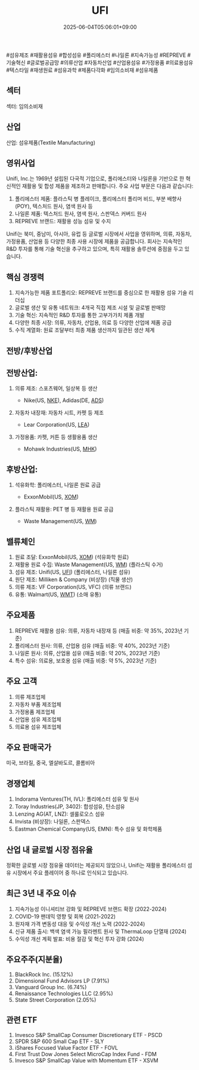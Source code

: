 ﻿---
title: "UFI"
date: 2025-06-04T05:06:01+09:00
lastmod: 2025-06-04T05:06:01+09:00
type: docs
sidebar:
  open: true
weight: 905
---
<div style="display:none">
  <meta property="article:published_time" content="2025-06-03T20:06:01Z" />
  <meta property="article:modified_time" content="2025-06-03T20:06:01Z" />
</div>
#섬유제조 #재활용섬유 #합성섬유 #폴리에스터 #나일론 #지속가능성 #REPREVE #기술혁신 #글로벌공급망 #의류산업 #자동차산업 #산업용섬유 #가정용품 #의료용섬유 #텍스타일 #재생원료 #섬유과학 #제품다각화 #임의소비재 #섬유제품

## 섹터

섹터: 임의소비재

## 산업

산업: 섬유제품(Textile Manufacturing)

## 영위사업

Unifi, Inc.는 1969년 설립된 다국적 기업으로, 폴리에스터와 나일론을 기반으로 한 혁신적인 재활용 및 합성 제품을 제조하고 판매합니다. 주요 사업 부문은 다음과 같습니다:

1. 폴리에스터 제품: 플라스틱 병 플레이크, 폴리에스터 폴리머 비드, 부분 배향사(POY), 텍스처드 원사, 염색 원사 등
2. 나일론 제품: 텍스처드 원사, 염색 원사, 스판덱스 커버드 원사
3. REPREVE 브랜드: 재활용 성능 섬유 및 수지

Unifi는 북미, 중남미, 아시아, 유럽 등 글로벌 시장에서 사업을 영위하며, 의류, 자동차, 가정용품, 산업용 등 다양한 최종 사용 시장에 제품을 공급합니다. 회사는 지속적인 R&D 투자를 통해 기술 혁신을 추구하고 있으며, 특히 재활용 솔루션에 중점을 두고 있습니다.

## 핵심 경쟁력

1. 지속가능한 제품 포트폴리오: REPREVE 브랜드를 중심으로 한 재활용 섬유 기술 리더십
2. 글로벌 생산 및 유통 네트워크: 4개국 직접 제조 시설 및 글로벌 판매망
3. 기술 혁신: 지속적인 R&D 투자를 통한 고부가가치 제품 개발
4. 다양한 최종 시장: 의류, 자동차, 산업용, 의료 등 다양한 산업에 제품 공급
5. 수직 계열화: 원료 조달부터 최종 제품 생산까지 일관된 생산 체계

## 전방/후방산업

## 전방산업:

1. 의류 제조: 스포츠웨어, 일상복 등 생산
    
    - Nike(US, [NKE](/company-analysis/nke/)), Adidas(DE, [ADS](/company-analysis/ads/))
    
2. 자동차 내장재: 자동차 시트, 카펫 등 제조
    
    - Lear Corporation(US, [LEA](/company-analysis/lea/))
    
3. 가정용품: 카펫, 커튼 등 생활용품 생산
    
    - Mohawk Industries(US, [MHK](/company-analysis/mhk/))

## 후방산업:

1. 석유화학: 폴리에스터, 나일론 원료 공급
    
    - ExxonMobil(US, [XOM](/company-analysis/xom/))
    
2. 플라스틱 재활용: PET 병 등 재활용 원료 공급
    
    - Waste Management(US, [WM](/company-analysis/wm/))

## 밸류체인

1. 원료 조달: ExxonMobil(US, [XOM](/company-analysis/xom/)) (석유화학 원료)
2. 재활용 원료 수집: Waste Management(US, [WM](/company-analysis/wm/)) (플라스틱 수거)
3. 섬유 제조: Unifi(US, [UFI](/company-analysis/ufi/)) (폴리에스터, 나일론 섬유)
4. 원단 제조: Milliken & Company (비상장) (직물 생산)
5. 의류 제조: VF Corporation(US, VFC) (의류 브랜드)
6. 유통: Walmart(US, [WMT](/company-analysis/wmt/)) (소매 유통)

## 주요제품

1. REPREVE 재활용 섬유: 의류, 자동차 내장재 등 (매출 비중: 약 35%, 2023년 기준)
2. 폴리에스터 원사: 의류, 산업용 섬유 (매출 비중: 약 40%, 2023년 기준)
3. 나일론 원사: 의류, 산업용 섬유 (매출 비중: 약 20%, 2023년 기준)
4. 특수 섬유: 의료용, 보호용 섬유 (매출 비중: 약 5%, 2023년 기준)

## 주요 고객

1. 의류 제조업체
2. 자동차 부품 제조업체
3. 가정용품 제조업체
4. 산업용 섬유 제조업체
5. 의료용 섬유 제조업체

## 주요 판매국가

미국, 브라질, 중국, 엘살바도르, 콜롬비아

## 경쟁업체

1. Indorama Ventures(TH, IVL): 폴리에스터 섬유 및 원사
2. Toray Industries(JP, 3402): 합성섬유, 탄소섬유
3. Lenzing AG(AT, LNZ): 셀룰로오스 섬유
4. Invista (비상장): 나일론, 스판덱스
5. Eastman Chemical Company(US, EMN): 특수 섬유 및 화학제품

## 산업 내 글로벌 시장 점유율

정확한 글로벌 시장 점유율 데이터는 제공되지 않았으나, Unifi는 재활용 폴리에스터 섬유 시장에서 주요 플레이어 중 하나로 인식되고 있습니다.

## 최근 3년 내 주요 이슈

1. 지속가능성 이니셔티브 강화 및 REPREVE 브랜드 확장 (2022-2024)
2. COVID-19 팬데믹 영향 및 회복 (2021-2022)
3. 원자재 가격 변동성 대응 및 수익성 개선 노력 (2022-2024)
4. 신규 제품 출시: 백색 염색 가능 필라멘트 원사 및 ThermaLoop 단열재 (2024)
5. 수익성 개선 계획 발표: 비용 절감 및 혁신 투자 강화 (2024)

## 주요주주(지분율)

1. BlackRock Inc. (15.12%)
2. Dimensional Fund Advisors LP (7.91%)
3. Vanguard Group Inc. (6.74%)
4. Renaissance Technologies LLC (2.95%)
5. State Street Corporation (2.05%)

## 관련 ETF

1. Invesco S&P SmallCap Consumer Discretionary ETF - PSCD
2. SPDR S&P 600 Small Cap ETF - SLY
3. iShares Focused Value Factor ETF - FOVL
4. First Trust Dow Jones Select MicroCap Index Fund - FDM
5. Invesco S&P SmallCap Value with Momentum ETF - XSVM
